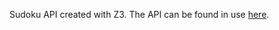 Sudoku API created with Z3. The API can be found in use [here](https://sudokudonequick.netlify.app/).
